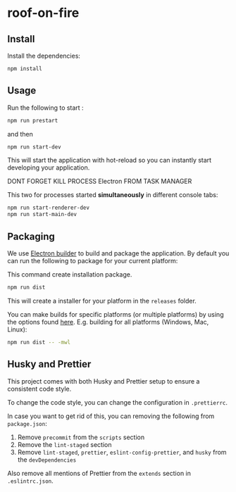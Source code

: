 # roof-on-fire

## Install
Install the dependencies:

```bash
npm install
```

## Usage
Run the following to start :
```bash
npm run prestart
```
and then
```bash
npm run start-dev
```
This will start the application with hot-reload so you can instantly start developing your application.

DONT FORGET KILL PROCESS Electron FROM TASK MANAGER


This two for processes started **simultaneously** in different console tabs:

```bash
npm run start-renderer-dev
npm run start-main-dev
```
## Packaging
We use [Electron builder](https://www.electron.build/) to build and package the application. By default you can run the following to package for your current platform:

This command create installation package.
```bash
npm run dist
```

This will create a installer for your platform in the `releases` folder.

You can make builds for specific platforms (or multiple platforms) by using the options found [here](https://www.electron.build/cli). E.g. building for all platforms (Windows, Mac, Linux):

```bash
npm run dist -- -mwl
```

## Husky and Prettier
This project comes with both Husky and Prettier setup to ensure a consistent code style. 

To change the code style, you can change the configuration in `.prettierrc`. 

In case you want to get rid of this, you can removing the following from `package.json`:

1. Remove `precommit` from the `scripts` section
1. Remove the `lint-staged` section
1. Remove `lint-staged`, `prettier`, `eslint-config-prettier`, and `husky` from the `devDependencies`

Also remove all mentions of Prettier from the `extends` section in `.eslintrc.json`.
